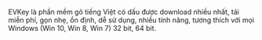EVKey là phần mềm gõ tiếng Việt có dấu được download nhiều nhất, tải miễn phí, gọn nhẹ, ổn định, dễ sử dụng, nhiều tính năng, tương thích với mọi Windows (Win 10, Win 8, Win 7) 32 bit, 64 bit.

